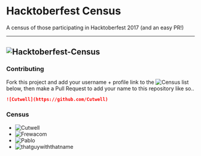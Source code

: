 # Hacktoberfest Census

A census of those participating in Hacktoberfest 2017 (and an easy PR!)

---
![Hacktoberfest-Census](https://github.com/Cutwell/Hacktoberfest-Census/blob/master/Hackcensus.png?raw=true "Hacktoberfest-Census")
---

### Contributing
Fork this project and add your username + profile link to the ![Census](https://github.com/Cutwell/Hacktoberfest-Census#census) list below, then make a Pull Request to add your name to this repository like so..
```markdown
![Cutwell](https://github.com/Cutwell)
```

### Census
 - ![Cutwell](https://github.com/Cutwell)
 - ![Frewacom](https://github.com/Frewacom)
 - ![Pablo](https://github.com/pablo0910)
 - ![thatguywiththatname](https://github.com/thatguywiththatname)
